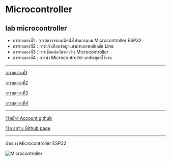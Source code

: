 # Microcontroller 
## lab microcontroller

- การทดลองที่1 : การต่อวงจรและติดตั้งโปรแกรมบน Microcontroller ESP32 
- การทดลองที่2 : การแจ้งเตือนข้อมูลแสงผ่านแอพพลิเคชั่น Line
- การทดลองที่3 : การเชื่อมต่อกันระหว่าง Microcontroller
- การทดลองที่4 : การนำ Microcontroller มาประยุกต์ใช้งาน 

------------------------

[การทดลองที่1](https://drive.google.com/file/d/1es4sV9_75VWAjasBRWTHdAw4mGGHYH2z/view?usp=sharing)

[การทดลองที่2](https://drive.google.com/file/d/1V9fCfT6f_Ae0apjK-0tfSKdPouWtZ79C/view?usp=sharing)

[การทดลองที่3](https://drive.google.com/file/d/1O0miDmbNtajx1Vu5rkiibomT5SAGajBU/view?usp=sharing)

[การทดลองที่4](https://drive.google.com/file/d/1PwChW9pFs9--t7L2T7hrL4gG-1glrOAu/view?usp=sharing)

------------------------

[วิธีสมัคร Account github](https://www.youtube.com/watch?v=60Hl0eirJIk&feature=youtu.be)

[วิธีการสร้าง Github page](https://www.youtube.com/watch?v=EfHOC4qbdEI&t=23s)

-------------------------

ตัวอย่าง Microcontroller ESP32

![Microcontroller](https://www.ourpcb.com/wp-content/uploads/2018/11/FPGA-Vs-Microcontroller2.jpg)

